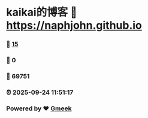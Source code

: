 # kaikai的博客 :link: https://naphjohn.github.io 
### :page_facing_up: [15](https://naphjohn.github.io/tag.html) 
### :speech_balloon: 0 
### :hibiscus: 69751 
### :alarm_clock: 2025-09-24 11:51:17 
### Powered by :heart: [Gmeek](https://github.com/Meekdai/Gmeek)
